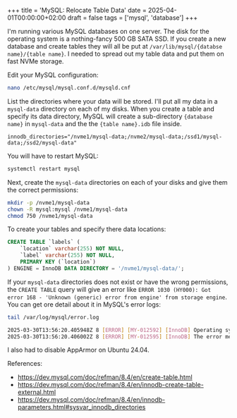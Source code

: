 +++
title = 'MySQL: Relocate Table Data'
date = 2025-04-01T00:00:00+02:00
draft = false
tags = ['mysql', 'database']
+++

I'm running various MySQL databases on one server. The disk for the operating system is a nothing-fancy 500 GB SATA SSD. If you create a new database and create tables they will all be put at `/var/lib/mysql/{databse name}/{table name}`. I needed to spread out my table data and put them on fast NVMe storage.

Edit your MySQL configuration:

```bash
nano /etc/mysql/mysql.conf.d/mysqld.cnf
```

List the directories where your data will be stored. I'll put all my data in a `mysql-data` directory on each of my disks. When you create a table and specify its data directory, MySQL will create a sub-directory `{database name}` in `mysql-data` and the the `{table name}.idb` file inside.

```text
innodb_directories="/nvme1/mysql-data;/nvme2/mysql-data;/ssd1/mysql-data;/ssd2/mysql-data"
```

You will have to restart MySQL:

```bash
systemctl restart mysql
```

Next, create the `mysql-data` directories on each of your disks and give them the correct permissions:

```bash
mkdir -p /nvme1/mysql-data
chown -R mysql:mysql /nvme1/mysql-data
chmod 750 /nvme1/mysql-data
```

To create your tables and specify there data locations:

```sql
CREATE TABLE `labels` (
    `location` varchar(255) NOT NULL,
    `label` varchar(255) NOT NULL,
    PRIMARY KEY (`location`)
) ENGINE = InnoDB DATA DIRECTORY = '/nvme1/mysql-data/';
```

If your `mysql-data` directories does not exist or have the wrong permissions, the `CREATE TABLE` query will give an error like `ERROR 1030 (HY000): Got error 168 - 'Unknown (generic) error from engine' from storage engine`. You can get ore detail about it in MySQL's error logs:

```bash
tail /var/log/mysql/error.log

2025-03-30T13:56:20.405948Z 8 [ERROR] [MY-012592] [InnoDB] Operating system error number 13 in a file operation.
2025-03-30T13:56:20.406002Z 8 [ERROR] [MY-012595] [InnoDB] The error means mysqld does not have the access rights to the directory.
```

I also had to disable AppArmor on Ubuntu 24.04.

References:

-   <https://dev.mysql.com/doc/refman/8.4/en/create-table.html>
-   <https://dev.mysql.com/doc/refman/8.4/en/innodb-create-table-external.html>
-   <https://dev.mysql.com/doc/refman/8.4/en/innodb-parameters.html#sysvar_innodb_directories>

